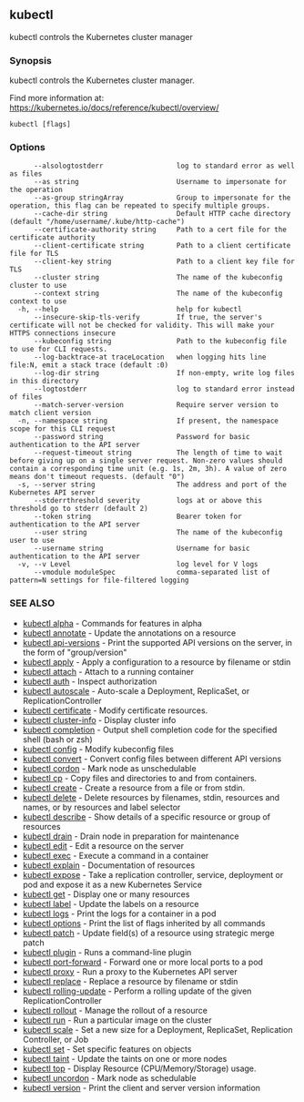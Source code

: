## kubectl

kubectl controls the Kubernetes cluster manager

### Synopsis

kubectl controls the Kubernetes cluster manager. 

Find more information at: https://kubernetes.io/docs/reference/kubectl/overview/

```
kubectl [flags]
```

### Options

```
      --alsologtostderr                  log to standard error as well as files
      --as string                        Username to impersonate for the operation
      --as-group stringArray             Group to impersonate for the operation, this flag can be repeated to specify multiple groups.
      --cache-dir string                 Default HTTP cache directory (default "/home/username/.kube/http-cache")
      --certificate-authority string     Path to a cert file for the certificate authority
      --client-certificate string        Path to a client certificate file for TLS
      --client-key string                Path to a client key file for TLS
      --cluster string                   The name of the kubeconfig cluster to use
      --context string                   The name of the kubeconfig context to use
  -h, --help                             help for kubectl
      --insecure-skip-tls-verify         If true, the server's certificate will not be checked for validity. This will make your HTTPS connections insecure
      --kubeconfig string                Path to the kubeconfig file to use for CLI requests.
      --log-backtrace-at traceLocation   when logging hits line file:N, emit a stack trace (default :0)
      --log-dir string                   If non-empty, write log files in this directory
      --logtostderr                      log to standard error instead of files
      --match-server-version             Require server version to match client version
  -n, --namespace string                 If present, the namespace scope for this CLI request
      --password string                  Password for basic authentication to the API server
      --request-timeout string           The length of time to wait before giving up on a single server request. Non-zero values should contain a corresponding time unit (e.g. 1s, 2m, 3h). A value of zero means don't timeout requests. (default "0")
  -s, --server string                    The address and port of the Kubernetes API server
      --stderrthreshold severity         logs at or above this threshold go to stderr (default 2)
      --token string                     Bearer token for authentication to the API server
      --user string                      The name of the kubeconfig user to use
      --username string                  Username for basic authentication to the API server
  -v, --v Level                          log level for V logs
      --vmodule moduleSpec               comma-separated list of pattern=N settings for file-filtered logging
```

### SEE ALSO

* [kubectl alpha](kubectl_alpha.md)	 - Commands for features in alpha
* [kubectl annotate](kubectl_annotate.md)	 - Update the annotations on a resource
* [kubectl api-versions](kubectl_api-versions.md)	 - Print the supported API versions on the server, in the form of "group/version"
* [kubectl apply](kubectl_apply.md)	 - Apply a configuration to a resource by filename or stdin
* [kubectl attach](kubectl_attach.md)	 - Attach to a running container
* [kubectl auth](kubectl_auth.md)	 - Inspect authorization
* [kubectl autoscale](kubectl_autoscale.md)	 - Auto-scale a Deployment, ReplicaSet, or ReplicationController
* [kubectl certificate](kubectl_certificate.md)	 - Modify certificate resources.
* [kubectl cluster-info](kubectl_cluster-info.md)	 - Display cluster info
* [kubectl completion](kubectl_completion.md)	 - Output shell completion code for the specified shell (bash or zsh)
* [kubectl config](kubectl_config.md)	 - Modify kubeconfig files
* [kubectl convert](kubectl_convert.md)	 - Convert config files between different API versions
* [kubectl cordon](kubectl_cordon.md)	 - Mark node as unschedulable
* [kubectl cp](kubectl_cp.md)	 - Copy files and directories to and from containers.
* [kubectl create](kubectl_create.md)	 - Create a resource from a file or from stdin.
* [kubectl delete](kubectl_delete.md)	 - Delete resources by filenames, stdin, resources and names, or by resources and label selector
* [kubectl describe](kubectl_describe.md)	 - Show details of a specific resource or group of resources
* [kubectl drain](kubectl_drain.md)	 - Drain node in preparation for maintenance
* [kubectl edit](kubectl_edit.md)	 - Edit a resource on the server
* [kubectl exec](kubectl_exec.md)	 - Execute a command in a container
* [kubectl explain](kubectl_explain.md)	 - Documentation of resources
* [kubectl expose](kubectl_expose.md)	 - Take a replication controller, service, deployment or pod and expose it as a new Kubernetes Service
* [kubectl get](kubectl_get.md)	 - Display one or many resources
* [kubectl label](kubectl_label.md)	 - Update the labels on a resource
* [kubectl logs](kubectl_logs.md)	 - Print the logs for a container in a pod
* [kubectl options](kubectl_options.md)	 - Print the list of flags inherited by all commands
* [kubectl patch](kubectl_patch.md)	 - Update field(s) of a resource using strategic merge patch
* [kubectl plugin](kubectl_plugin.md)	 - Runs a command-line plugin
* [kubectl port-forward](kubectl_port-forward.md)	 - Forward one or more local ports to a pod
* [kubectl proxy](kubectl_proxy.md)	 - Run a proxy to the Kubernetes API server
* [kubectl replace](kubectl_replace.md)	 - Replace a resource by filename or stdin
* [kubectl rolling-update](kubectl_rolling-update.md)	 - Perform a rolling update of the given ReplicationController
* [kubectl rollout](kubectl_rollout.md)	 - Manage the rollout of a resource
* [kubectl run](kubectl_run.md)	 - Run a particular image on the cluster
* [kubectl scale](kubectl_scale.md)	 - Set a new size for a Deployment, ReplicaSet, Replication Controller, or Job
* [kubectl set](kubectl_set.md)	 - Set specific features on objects
* [kubectl taint](kubectl_taint.md)	 - Update the taints on one or more nodes
* [kubectl top](kubectl_top.md)	 - Display Resource (CPU/Memory/Storage) usage.
* [kubectl uncordon](kubectl_uncordon.md)	 - Mark node as schedulable
* [kubectl version](kubectl_version.md)	 - Print the client and server version information

